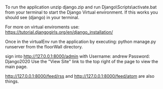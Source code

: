 To run the application unzip django.zip and run Django\Scripts\activate.bat from your terminal to start the Django Virtual environment. If this works you should see (django) in your terminal.

For more on virtual enviroments use:
https://tutorial.djangogirls.org/en/django_installation/

Once in the virtualEnv run the application by executing:
python manage.py runserver
from the floorWall directory.

sign into http://127.0.0.1:8000/admin with
Username: andrew
Password: Django2020
Use the "View Site" link to the top right of the page to view the main page.

http://127.0.0.1:8000/feed/rss and
http://127.0.0.1:8000/feed/atom are also things.

